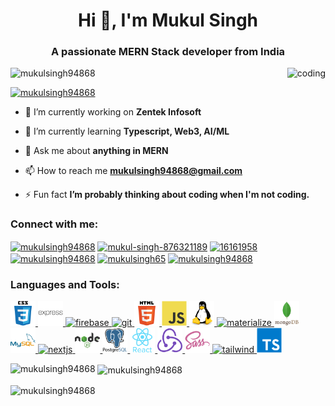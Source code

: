 <h1 align="center">Hi 👋, I'm Mukul Singh</h1>
<h3 align="center">A passionate MERN Stack developer from India</h3>

<img align="right" alt="coding" src="https://camo.githubusercontent.com/73fe8a09642bc88c0f287fe43ce0f0b05bdf9d6cf474b0ccd178555385078816/68747470733a2f2f696d672e6574696d672e636f6d2f7468756d622f6d7369642d38343134363035362c77696474682d313230302c6865696768742d3930302c696d6773697a652d3633383035332c726573697a656d6f64652d382f32303231303730365f646576656c6f7065722d65636f6e6f6d795f30312e6a7067" />

<p align="left"> <img src="https://komarev.com/ghpvc/?username=mukulsingh94868&label=Profile%20views&color=0e75b6&style=flat" alt="mukulsingh94868" /> </p>

<p align="left"> <a href="https://github.com/ryo-ma/github-profile-trophy"><img src="https://github-profile-trophy.vercel.app/?username=mukulsingh94868" alt="mukulsingh94868" /></a> </p>

- 🔭 I’m currently working on **Zentek Infosoft**

- 🌱 I’m currently learning **Typescript, Web3, AI/ML**

- 💬 Ask me about **anything in MERN**

- 📫 How to reach me **mukulsingh94868@gmail.com**

- ⚡ Fun fact **I’m probably thinking about coding when I'm not coding.**

<h3 align="left">Connect with me:</h3>
<p align="left">
<a href="https://twitter.com/mukulsingh94868" target="blank"><img align="center" src="https://raw.githubusercontent.com/rahuldkjain/github-profile-readme-generator/master/src/images/icons/Social/twitter.svg" alt="mukulsingh94868" height="30" width="40" /></a>
<a href="https://linkedin.com/in/mukul-singh-876321189" target="blank"><img align="center" src="https://raw.githubusercontent.com/rahuldkjain/github-profile-readme-generator/master/src/images/icons/Social/linked-in-alt.svg" alt="mukul-singh-876321189" height="30" width="40" /></a>
<a href="https://stackoverflow.com/users/16161958" target="blank"><img align="center" src="https://raw.githubusercontent.com/rahuldkjain/github-profile-readme-generator/master/src/images/icons/Social/stack-overflow.svg" alt="16161958" height="30" width="40" /></a>
<a href="https://codesandbox.com/mukulsingh94868" target="blank"><img align="center" src="https://raw.githubusercontent.com/rahuldkjain/github-profile-readme-generator/master/src/images/icons/Social/codesandbox.svg" alt="mukulsingh94868" height="30" width="40" /></a>
<a href="https://instagram.com/mukulsingh65" target="blank"><img align="center" src="https://raw.githubusercontent.com/rahuldkjain/github-profile-readme-generator/master/src/images/icons/Social/instagram.svg" alt="mukulsingh65" height="30" width="40" /></a>
<a href="https://www.hackerrank.com/mukulsingh94868" target="blank"><img align="center" src="https://raw.githubusercontent.com/rahuldkjain/github-profile-readme-generator/master/src/images/icons/Social/hackerrank.svg" alt="mukulsingh94868" height="30" width="40" /></a>
</p>

<h3 align="left">Languages and Tools:</h3>
<p align="left"> <a href="https://www.w3schools.com/css/" target="_blank" rel="noreferrer"> <img src="https://raw.githubusercontent.com/devicons/devicon/master/icons/css3/css3-original-wordmark.svg" alt="css3" width="40" height="40"/> </a> <a href="https://expressjs.com" target="_blank" rel="noreferrer"> <img src="https://raw.githubusercontent.com/devicons/devicon/master/icons/express/express-original-wordmark.svg" alt="express" width="40" height="40"/> </a> <a href="https://firebase.google.com/" target="_blank" rel="noreferrer"> <img src="https://www.vectorlogo.zone/logos/firebase/firebase-icon.svg" alt="firebase" width="40" height="40"/> </a> <a href="https://git-scm.com/" target="_blank" rel="noreferrer"> <img src="https://www.vectorlogo.zone/logos/git-scm/git-scm-icon.svg" alt="git" width="40" height="40"/> </a> <a href="https://www.w3.org/html/" target="_blank" rel="noreferrer"> <img src="https://raw.githubusercontent.com/devicons/devicon/master/icons/html5/html5-original-wordmark.svg" alt="html5" width="40" height="40"/> </a> <a href="https://developer.mozilla.org/en-US/docs/Web/JavaScript" target="_blank" rel="noreferrer"> <img src="https://raw.githubusercontent.com/devicons/devicon/master/icons/javascript/javascript-original.svg" alt="javascript" width="40" height="40"/> </a> <a href="https://www.linux.org/" target="_blank" rel="noreferrer"> <img src="https://raw.githubusercontent.com/devicons/devicon/master/icons/linux/linux-original.svg" alt="linux" width="40" height="40"/> </a> <a href="https://materializecss.com/" target="_blank" rel="noreferrer"> <img src="https://raw.githubusercontent.com/prplx/svg-logos/5585531d45d294869c4eaab4d7cf2e9c167710a9/svg/materialize.svg" alt="materialize" width="40" height="40"/> </a> <a href="https://www.mongodb.com/" target="_blank" rel="noreferrer"> <img src="https://raw.githubusercontent.com/devicons/devicon/master/icons/mongodb/mongodb-original-wordmark.svg" alt="mongodb" width="40" height="40"/> </a> <a href="https://www.mysql.com/" target="_blank" rel="noreferrer"> <img src="https://raw.githubusercontent.com/devicons/devicon/master/icons/mysql/mysql-original-wordmark.svg" alt="mysql" width="40" height="40"/> </a> <a href="https://nextjs.org/" target="_blank" rel="noreferrer"> <img src="https://cdn.worldvectorlogo.com/logos/nextjs-2.svg" alt="nextjs" width="40" height="40"/> </a> <a href="https://nodejs.org" target="_blank" rel="noreferrer"> <img src="https://raw.githubusercontent.com/devicons/devicon/master/icons/nodejs/nodejs-original-wordmark.svg" alt="nodejs" width="40" height="40"/> </a> <a href="https://www.postgresql.org" target="_blank" rel="noreferrer"> <img src="https://raw.githubusercontent.com/devicons/devicon/master/icons/postgresql/postgresql-original-wordmark.svg" alt="postgresql" width="40" height="40"/> </a> <a href="https://reactjs.org/" target="_blank" rel="noreferrer"> <img src="https://raw.githubusercontent.com/devicons/devicon/master/icons/react/react-original-wordmark.svg" alt="react" width="40" height="40"/> </a> <a href="https://redux.js.org" target="_blank" rel="noreferrer"> <img src="https://raw.githubusercontent.com/devicons/devicon/master/icons/redux/redux-original.svg" alt="redux" width="40" height="40"/> </a> <a href="https://sass-lang.com" target="_blank" rel="noreferrer"> <img src="https://raw.githubusercontent.com/devicons/devicon/master/icons/sass/sass-original.svg" alt="sass" width="40" height="40"/> </a> <a href="https://tailwindcss.com/" target="_blank" rel="noreferrer"> <img src="https://www.vectorlogo.zone/logos/tailwindcss/tailwindcss-icon.svg" alt="tailwind" width="40" height="40"/> </a> <a href="https://www.typescriptlang.org/" target="_blank" rel="noreferrer"> <img src="https://raw.githubusercontent.com/devicons/devicon/master/icons/typescript/typescript-original.svg" alt="typescript" width="40" height="40"/> </a> </p>

<p><img align="left" src="https://github-readme-stats.vercel.app/api/top-langs?username=mukulsingh94868&show_icons=true&locale=en&layout=compact" alt="mukulsingh94868" /></p>

<p>&nbsp;<img align="center" src="https://github-readme-stats.vercel.app/api?username=mukulsingh94868&show_icons=true&locale=en" alt="mukulsingh94868" /></p>

<p><img align="center" src="https://github-readme-streak-stats.herokuapp.com/?user=mukulsingh94868&" alt="mukulsingh94868" /></p>
